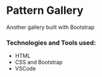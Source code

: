 # Pattern Gallery

Another gallery built with Bootstrap 

### Technologies and Tools used:

- HTML
- CSS and Bootstrap
- VSCode
